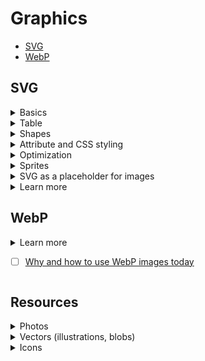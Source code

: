 # Graphics
- [SVG](#svg)
- [WebP](#webp)

## SVG
<details>
<summary>Basics</summary>

- all tags should be closed
- `<svg width="100" height="200"></svg>` `px` default or `%`
- `width` / `height` by default = 300 x 150
- have to set sizes, otherwise it'll grow big (width of a viewport)
- viewport space = svg borders
- user space = content borders
- no viewBox: viewport = user
- with viewBox/transform: user coordinates grid moves/scales, start/end coords also change
- inside svg
    - `px` or `%` (% counts of svg sizes)
    - coords x y from top left corner (both % and px)
    - `rx` = `ry` if not specified (corner rounds % or px)

</details>

<details>
<summary>Table</summary>

|Attribute|Notes and usage|Level|
|---------|---------------|:---:|
|`viewBox`|- `x y w h` attribute only, no CSS, `px`<br>- with viewBox content fits and centers<br>- svg with no w/h but with viewBox fills the whole viewport|:seedling:|
|`preserveAspectRatio`|- changes viewBox behavior<br>- `none` doesn't preserve proportions, fills the whole svg (ex. rubber backgrounds)<br>- `xMidYMid` default, another possible `Min` `Max`<br>-- doesn't work w/o viewBox<br>-- second param indicates how the viewport fills: `melt` almost = `background: contain;` full svg and `slice` almost = `background: cover;` fills container|:seedling:|

</details>

<details>
<summary>Shapes</summary>

|Tag|Parameters|Notes|Level|
|---|----------|-----|:---:|
|`<rect>`|`width="50%" height="100" x="20" y="50%"`||:seedling:|
|`<polygon>`|`points="70.5 90.41 136.48"`|points = coords of peaks x, y (px only)|:seedling:|
|`<circle>`|`r="50" cx="100" cy="50%"|- `r` = radius `px` or `%`<br>- `cx` and `cy` = center coords (0 0 by default) `px` or `%`|:seedling:|
|`<ellipse>`|`rx="50" ry="40%" cx="50" cy="50%"||:seedling:|
|`<line>`|- `x1="220" y1="10%" x2="300" y2="15%"`<br>- `stroke="blue" stroke-width="5"`|`stroke-width` = 1 by default|:seedling:|
|`<polyline>`|`points="10,135 100,10 55,135"`|stroke doesn't close (unlike to `<polygon>`)|:seedling:|

</details>

<details>
<summary>Attribute and CSS styling</summary>

|Attribute|Property|Notes|Level|
|---------|--------|-----|:---:|
|`fill="gold"`|`fill: gold;`|if not specified = `black`|:deciduous_tree:|
|`fill-opacity="0.1"`|`fill-opacity: 1;`||:seedling:|
|`stroke="orange"`|`stroke: orange;`||:deciduous_tree:|
|`stroke-width="5"`|`stroke-width: 5;`|% also available, counts of SVG size|:deciduous_tree:|
|`stroke-opacity="0.5"`|`stroke-opacity: 1;`||:seedling:|
|`stroke-linecap="butt"`|`stroke-linecap: butt;`|- `butt` default, cuts the edges<br>- `round` rounds the edges<br>- `square` - squares the edges|:seedling:|
|`stroke-linejoin="miter"`|`stroke-linejoin: miter;`|- `miter` default, square<br>- `round`, `bevel` almost = `butt`|:seedling:|
|`stroke-dasharray="15"`|`stroke-dasharray: 50 10;`|- dashed lines<br>- `15` dashes = spaces<br>- `50 10` dash space<br>- `1 2 10 15` dash space dash space<br>- could be not even in circle|:seedling:|
|`stroke-dashoffset="10"`|`stroke-dashoffset: 1;`|move of dasharray +-|:seedling:|
</details>

<details>
<summary>Optimization</summary>

- use fewer nodes
- fewer handlers
- integer numbers
- not too big grid
- Compressing smaller raw data would probably produce smaller compressed data.
- Fewer distinct characters means less entropy. Less entropy is better compression.
- More frequently found characters are compressed with less number of bits. Getting rid of less common characters and making the more common chars to be even more common would most probably improve the compression.
- Long runs of duplicated code are compressed with a few bits. DRY is not always the best option. Sometimes you’d like to repeat yourself to get better results.
- Sometimes more raw data will produce smaller compressed data. Removing entropy will allow the compressor to better remove what is redundant.

</details>

<details>
<summary>Sprites</summary>

- HTML inline sprites `<svg style="display: none;"><symbol></symbol></svg>`
    - minus: doesn't cache in the browser
- SVG sprite file (have to add a fallback)
    - for IE support use svg4everybody
- CSS inline SVG sprite (`svg+xml`)
    - fallback base64, fallback images
    - can't change svg style properties
- using SVG fragment ids and views
    - bugs in safari

</details>

<details>
<summary>SVG as a placeholder for images</summary>

- nothing - just add sizes for browser not to re-render
- placeholder static - ex. a person svg for a person avatar
- solid color or gradient most suitable colors for the image
- svg simple shapes (vary 10-100), could be heavy
- svg simple shapes + blur filter more light and smooth
- svg silhouettes even with 2 colors look nice

</details>

<details>
<summary>Learn more</summary>

- [Optimizing SVG for Web Use](https://medium.com/larsenwork-andreas-larsen/optimising-svgs-for-web-use-part-1-67e8f2d4035)
- [An Overview of SVG Sprite Creation Techniques](https://24ways.org/2014/an-overview-of-svg-sprite-creation-techniques/)
- [How to use SVG as a Placeholder, and Other Image Loading Techniques](https://medium.freecodecamp.org/using-svg-as-placeholders-more-image-loading-techniques-bed1b810ab2c)
- [SVG, Minification and Gzip](https://blog.usejournal.com/of-svg-minification-and-gzip-21cd26a5d007)
- [Making the Switch Away from Icon Fonts to SVG: Converting Font Icons to SVG](https://www.sarasoueidan.com/blog/icon-fonts-to-svg/)
- [SVG by Sara Soueidan](https://www.sarasoueidan.com/tags/svg/)

</details>

## WebP
<details>
<summary>Learn more</summery>

- [ ] [Why and how to use WebP images today](https://bitsofco.de/why-and-how-to-use-webp-images-today/)

</details>

## Resources
<details>
<summary>Photos</summary>

- [Free images](https://unsplash.com/)
- [Free photos and videos](https://www.pexels.com/)

</details>

<details>
<summary>Vectors (illustrations, blobs)</summary>

- [Free illustrations](https://undraw.co/illustrations)
- [Blob generator](https://blobs.app/)

</details>

<details>
<summary>Icons</summary>

- [Free icons (credit)](https://icons8.com/)

</details>